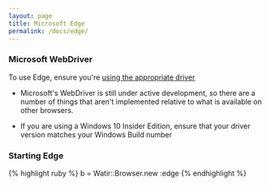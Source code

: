 ```yaml
---
layout: page
title: Microsoft Edge
permalink: /docs/edge/
---
```


### Microsoft WebDriver

To use Edge, ensure you're [using the appropriate driver](../drivers)

* Microsoft's WebDriver is still under active development, so there are a number of
things that aren't implemented relative to what is available on other browsers.

* If you are using a Windows 10 Insider Edition, ensure that your driver version 
matches your Windows Build number

### Starting Edge

{% highlight ruby %}
b = Watir::Browser.new :edge
{% endhighlight %}
